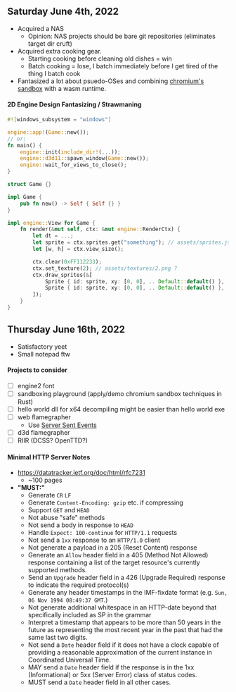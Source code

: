 ## Saturday June 4th, 2022
*   Acquired a NAS
    *   Opinion: NAS projects should be bare git repositories (eliminates target dir cruft)
*   Acquired extra cooking gear.
    *   Starting cooking before cleaning old dishes = win
    *   Batch cooking = lose, I batch immediately before I get tired of the thing I batch cook
*   Fantasized a lot about psuedo-OSes and combining [chromium's sandbox](https://chromium.googlesource.com/chromium/src/+/HEAD/docs/design/sandbox.md) with a wasm runtime.

#### 2D Engine Design Fantasizing / Strawmaning
```rust
#![windows_subsystem = "windows"]

engine::app!(Game::new());
// or:
fn main() {
    engine::init(include_dir!(...));
    engine::d3d11::spawn_window(Game::new());
    engine::wait_for_views_to_close();
}

struct Game {}

impl Game {
    pub fn new() -> Self { Self {} }
}

impl engine::View for Game {
    fn render(&mut self, ctx: &mut engine::RenderCtx) {
        let dt = ...;
        let sprite = ctx.sprites.get("something"); // assets/sprites.json: { "something": { ... } }
        let [w, h] = ctx.view_size();

        ctx.clear(0xFF112233);
        ctx.set_texture(2); // assets/textures/2.png ?
        ctx.draw_sprites(&[
            Sprite { id: sprite, xy: [0, 0], .. Default::default() },
            Sprite { id: sprite, xy: [0, 0], .. Default::default() },
        ]);
    }
}
```

## Thursday June 16th, 2022
*   Satisfactory yeet
*   Small notepad ftw

#### Projects to consider
*   [ ] engine2 font
*   [ ] sandboxing playground (apply/demo chromium sandbox techniques in Rust)
*   [ ] hello world dll for x64 decompiling might be easier than hello world exe
*   [ ] web flamegrapher
    *    Use [Server Sent Events](https://developer.mozilla.org/en-US/docs/Web/API/Server-sent_events/Using_server-sent_events)
*   [ ] d3d flamegrapher
*   [ ] RIIR (DCSS? OpenTTD?)

#### Minimal HTTP Server Notes
* <https://datatracker.ietf.org/doc/html/rfc7231>
    * ~100 pages
* **"MUST:"**
    * Generate `CR` `LF`
    * Generate `Content-Encoding: gzip` etc. if compressing
    * Support `GET` and `HEAD`
    * Not abuse "safe" methods
    * Not send a body in response to `HEAD`
    * Handle `Expect: 100-continue` for `HTTP/1.1` requests
    * Not send a `1xx` response to an `HTTP/1.0` client
    * Not generate a payload in a 205 (Reset Content) response
    * Generate an `Allow` header field in a 405 (Method Not Allowed) response containing a list of the target resource's currently supported methods.
    * Send an `Upgrade` header field in a 426 (Upgrade Required) response to indicate the required protocol(s)
    * Generate any header timestamps in the IMF-fixdate format (e.g. `Sun, 06 Nov 1994 08:49:37 GMT`.)
    * Not generate additional whitespace in an HTTP-date beyond that specifically included as SP in the grammar
    * Interpret a timestamp that appears to be more than 50 years in the future as representing the most recent year in the past that had the same last two digits.
    * Not send a `Date` header field if it does not have a clock capable of providing a reasonable approximation of the current instance in Coordinated Universal Time.
    * MAY send a `Date` header field if the response is in the 1xx (Informational) or 5xx (Server Error) class of status codes.
    * MUST send a `Date` header field in all other cases.
